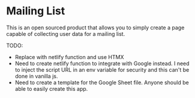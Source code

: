 # Mailing List 

This is an open sourced product that allows you to simply create a page capable of collecting user data for a mailing list. 

TODO: 

 - Replace with netlify function and use HTMX
 - Need to create netlify function to integrate with Google instead. I need to inject the script URL in an env variable for security and this can't be done in vanilla js. 
 - Need to create a template for the Google Sheet file. Anyone should be able to easily create this app. 
